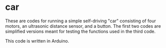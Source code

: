 # car
These are codes for running a simple self-driving "car" consisting of four motors, an ultrasonic distance sensor, and a button.
The first two codes are simplified versions meant for testing the functions used in the third code.

This code is written in Arduino.
